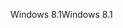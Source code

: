 <span data-ttu-id="96f01-101">Windows 8.1</span><span class="sxs-lookup"><span data-stu-id="96f01-101">Windows 8.1</span></span>